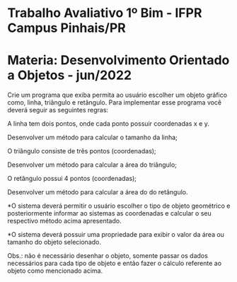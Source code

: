# Trabalho Avaliativo 1º Bim - IFPR Campus Pinhais/PR
# Materia: Desenvolvimento Orientado a Objetos -  jun/2022

Crie um programa que exiba permita ao usuário escolher um objeto gráfico como, linha, triângulo e retângulo. Para implementar esse programa você deverá seguir as seguintes regras:

A linha tem dois pontos, onde cada ponto possuir coordenadas x e y. 

Desenvolver um método para calcular o tamanho da linha;

O triângulo consiste de três pontos (coordenadas);

Desenvolver um método para calcular a área do triângulo;

O retângulo possui 4 pontos (coordenadas);

Desenvolver um método para calcular a área do do retângulo.


*O sistema deverá permitir o usuário escolher o tipo de objeto geométrico e posteriormente informar ao sistemas as coordenadas e calcular o seu respectivo método acima apresentado.

*O sistema deverá possuir uma propriedade para exibir o valor da área ou tamanho do objeto selecionado.

Obs.: não é necessário desenhar o objeto, somente passar os dados necessários para cada tipo de objeto e então fazer o cálculo referente ao objeto como mencionado acima.
